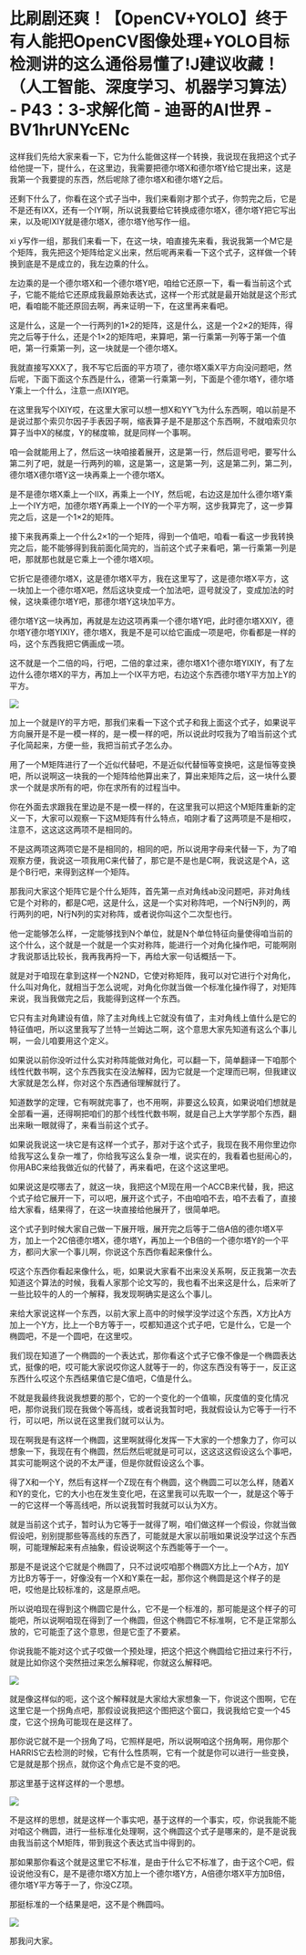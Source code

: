 # 比刷剧还爽！【OpenCV+YOLO】终于有人能把OpenCV图像处理+YOLO目标检测讲的这么通俗易懂了!J建议收藏！（人工智能、深度学习、机器学习算法） - P43：3-求解化简 - 迪哥的AI世界 - BV1hrUNYcENc

这样我们先给大家来看一下，它为什么能做这样一个转换，我说现在我把这个式子给他提一下，提什么，在这里边，我需要把德尔塔X和德尔塔Y给它提出来，这是我第一个我要提的东西，然后呢除了德尔塔X和德尔塔Y之后。

还剩下什么了，你看在这个式子当中，我们来看刚才那个式子，你剪完之后，它是不是还有IXX，还有一个IY啊，所以说我要给它转换成德尔塔X，德尔塔Y把它写出来，以及呢IXIY就是德尔塔X，德尔塔Y他写作一组。

xi y写作一组，那我们来看一下，在这一块，咱直接先来看，我说我第一个M它是个矩阵，我先把这个矩阵给定义出来，然后呢再来看一下这个式子，这样做一个转换到底是不是成立的，我左边乘的什么。

左边乘的是一个德尔塔X和一个德尔塔Y吧，咱给它还原一下，看一看当前这个式子，它能不能给它还原成我最原始表达式，这样一个形式就是最开始就是这个形式吧，看咱能不能还原回去啊，再来证明一下，在这里再来看吧。

这是什么，这是一个一行两列的1×2的矩阵，这是什么，这是一个2×2的矩阵，得完之后等于什么，还是个1×2的矩阵吧，来算吧，第一行乘第一列等于第一个值吧，第一行乘第一列，这一块就是一个德尔塔X。

我就直接写XXX了，我不写它后面的平方项了，德尔塔X乘X平方向没问题吧，然后呢，下面下面这个东西是什么，德第一行乘第一列，下面是个德尔塔Y，德尔塔Y乘上一个什么，注意一点IXIY吧。

在这里我写个IXIY哎，在这里大家可以想一想X和YY飞为什么东西啊，咱以前是不是说过那个索贝尔因子手表因子啊，缩表算子是不是那这个东西啊，不就咱索贝尔算子当中X的梯度，Y的梯度嘛，就是同样一个事啊。

咱一会就能用上了，然后这一块咱接着展开，这是第一行，然后逗号吧，要写什么第二列了吧，就是一行两列的嘛，这是第一，这是第一列，这是第二列，第二列，德尔塔X德尔塔Y这一块再乘上一个德尔塔X。

是不是德尔塔X乘上一个IIX，再乘上一个IY，然后呢，右边这是加什么德尔塔Y乘上一个IY方吧，加德尔塔Y再乘上一个IY的一个平方啊，这步我算完了，这一步算完之后，这是一个1×2的矩阵。

接下来我再乘上一个什么2×1的一个矩阵，得到一个值吧，咱看一看这一步我转换完之后，能不能够得到我前面化简完的，当前这个式子来看吧，第一行乘第一列是吧，那就那也就是它乘上一个德尔塔X呗。

它折它是德德尔塔X，这是德尔塔X平方，我在这里写了，这是德尔塔X平方，这一块加上一个德尔塔X吧，然后这块变成一个加法吧，逗号就没了，变成加法的时候，这块乘德尔塔Y吧，那德尔塔Y这块加平方。

德尔塔Y这一块再加，再就是左边这项再乘一个德尔塔Y吧，此时德尔塔XXIY，德尔塔Y德尔塔YIXIY，德尔塔X，我是不是可以给它画成一项是吧，你看都是一样的吗，这个东西我把它俩画成一项。

这不就是一个二倍的吗，行吧，二倍的拿过来，德尔塔X1个德尔塔YIXIY，有了左边什么德尔塔X的平方，再加上一个IX平方吧，右边这个东西德尔塔Y平方加上Y的平方。



![](img/231d81e11694d96b451271e1e88d66a2_1.png)

加上一个就是IY的平方吧，那我们来看一下这个式子和我上面这个式子，如果说平方向展开是不是一模一样的，是一模一样的吧，所以说此时哎我为了咱当前这个式子化简起来，方便一些，我把当前式子怎么办。

用了一个M矩阵进行了一个近似代替吧，不是近似代替恒等变换吧，这是恒等变换吧，所以说啊这一块我的一个矩阵给他算出来了，算出来矩阵之后，这一块什么要求一个就是求所有的吧，你在求所有的过程当中。

你在外面去求跟我在里边是不是一模一样的，在这里我可以把这个M矩阵重新的定义一下，大家可以观察一下这M矩阵有什么特点，咱刚才看了这两项是不是相哎，注意不，这这这这两项不是相同的。

不是这两项这两项它是不是相同的，相同的吧，所以说用字母来代替一下，为了咱观察方便，我说这一项我用C来代替了，那它是不是也是C啊，我说这是个A，这是个B行吧，来得到这样一个矩阵。

那我问大家这个矩阵它是个什么矩阵，首先第一点对角线ab没问题吧，非对角线它是个对称的，都是C吧，这是什么，这是一个实对称阵吧，一个N行N列的，两行两列的吧，N行N列的实对称阵，或者说你叫这个二次型也行。

他一定能够怎么样，一定能够找到N个单位，就是N个单位特征向量使得咱当前的这个什么，这个就是一个就是一个实对称阵，能进行一个对角化操作吧，可能啊刚才我说那话比较长，我再我再捋一下，再给大家一句话概括一下。

就是对于咱现在拿到这样一个N2ND，它使对称矩阵，我可以对它进行个对角化，什么叫对角化，就相当于怎么说呢，对角化你就当做一个标准化操作得了，对矩阵来说，我当我做完之后，我能得到这样一个东西。

它只有主对角建设有值，除了主对角线上它就没有值了，主对角线上值什么是它的特征值吧，所以这里我写了兰特一兰姆达二啊，这个意思大家先知道有这么个事儿啊，一会儿咱要用这个定义。

如果说以前你没听过什么实对称阵能做对角化，可以翻一下，简单翻译一下咱那个线性代数书啊，这个东西我实在没法解释，因为它就是一个定理而已啊，但我建议大家就是怎么样，你对这个东西通俗理解就行了。

知道数学的定理，它有啊就完事了，也不用啊，非要这么较真，如果说咱们想就是全部看一遍，还得啊把咱们的那个线性代数书啊，就是自己上大学学那个东西，翻出来瞅一眼就得了，来看当前这个式子。

如果说我说这一块它是有这样一个式子，那对于这个式子，我现在我不用你里边你给我写这么复杂一堆了，你给我写这么复杂一堆，说实在的，我看着也挺闹心的，你用ABC来给我做近似的代替了，再来看吧，在这个这这里吧。

如果说这是哎哪去了，就这一块，我把这个M现在用一个ACCB来代替，我，把这个式子给它展开一下，可以吧，展开这个式子，不由咱咱不去，咱不去看了，直接给大家看，结果得了，在这一块直接给他展开了，很简单吧。

这个式子到时候大家自己做一下展开哦，展开完之后等于二倍A倍的德尔塔X平方，加上一个2C倍德尔塔X，德尔塔Y，再加上一个B倍的一个德尔塔Y的一个平方，都问大家一个事儿啊，你说这个东西你看起来像什么。

哎这个东西你看起来像什么，呃，如果说大家看不出来没关系啊，反正我第一次去知道这个算法的时候，我看人家那个论文写的，我也看不出来这是什么，后来听了一些比较牛的人的一个解释，我发现啊确实是这么个事儿。

来给大家说这样一个东西，以前大家上高中的时候学没学过这个东西，X方比A方加上一个Y方，比上一个B方等于一，哎都知道这个式子吧，它是什么，它是一个椭圆吧，不是一个圆吧，在这里哎。

我们现在知道了一个椭圆的一个表达式，那你看这个式子它像不像是一个椭圆表达式，挺像的吧，哎可能大家说哎你这人就等于一的，你这东西没有等于一，反正这东西什么哎这个东西结果值它是C值吧，C值是什么。

不就是我最终我说我想要的那个，它的一个变化的一个值嘛，灰度值的变化情况吧，那你说我们现在我做个等高线，或者说我暂时吧，我就假设认为它等于一行不行，可以吧，所以说在这里我们就可以认为。

现在啊我是有这样一个椭圆，这里啊就得化发挥一下大家的一个想象力了，你可以想象一下，我现在有个椭圆，然后然后呢就是可可以，这这这这假设这么个事吧，其实可能啊这个说的不太严谨，但是你就假设这么个事。

得了X和一个Y，然后有这样一个Z现在有个椭圆，这个椭圆二可以怎么样，随着X和Y的变化，它的大小也在发生变化吧，在这里我可以先取一个一，就是这个等于一的它这样一个等高线吧，所以说我暂时我就可以认为X方。

就是当前这个式子，暂时认为它等于一就得了啊，咱们做这样一个假设，你就当做假设吧，别别提那些等高线的东西了，可能就是大家以前哦如果说没学过这个东西啊，可能理解起来有点抽象，假设说啊这个东西能等于一个一。

那是不是说这个它就是个椭圆了，只不过说哎咱那个椭圆X方比上一个A方，加Y方比B方等于一，好像没有一个X和Y乘在一起，那你这个椭圆是这个样子的是吧，哎他是比较标准的，这是原点吧。

所以说咱现在得到这个椭圆它是什么，它不是一个标准的，那可能是这个样子的可能吧，所以说啊咱现在得到了一个椭圆，但这个椭圆它不标准啊，它不是正常那么放的，它可能歪了这个意思，但是它歪了不要紧。

你说我能不能对这个式子哎做一个预处理，把这个把这个椭圆给它扭过来行不行，就是比如你这个突然扭过来怎么解释呢，你就这么解释吧。



![](img/231d81e11694d96b451271e1e88d66a2_3.png)

就是像这样似的呃，这个这个解释就是大家给大家想象一下，你说这个图啊，它在这里它是一个拐角点吧，那假设说我把这个图把这个窗口，我说我给它变一个45度，它这个拐角可能现在是这样了。

那你说它就不是一个拐角了吗，它照样是吧，所以说啊咱这个拐角啊，用你那个HARRIS它去检测的时候，它有什么性质啊，它有一个就是你可以进行一些变换，它是就是那个拐点，就你这个角点它是不变的吧。

那这里基于这样这样的一个思想。

![](img/231d81e11694d96b451271e1e88d66a2_5.png)

不是这样的思想，就是这样一个事实吧，基于这样的一个事实，哎，你说我能不能对咱这个椭圆，进行一些标准化处理啊，这个椭圆这个式子是哪来的，是不是说我由我当前这个M矩阵，带到我这个表达式当中得到的。

那如果那你看这个就是这里它不标准，是由于什么它不标准了，由于这个C吧，假设说他没有C，是不是德尔塔X方加上一个德尔塔Y方，A倍德尔塔X平方加B倍，德尔塔Y平方等于一了，你没CZ项。

那挺标准的一个结果是吧，这不是个椭圆吗。

![](img/231d81e11694d96b451271e1e88d66a2_7.png)

那我问大家。